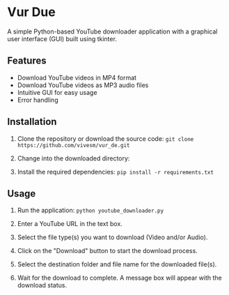 # Vur Due

A simple Python-based YouTube downloader application with a graphical user interface (GUI) built using tkinter.

## Features

- Download YouTube videos in MP4 format
- Download YouTube videos as MP3 audio files
- Intuitive GUI for easy usage
- Error handling

## Installation

1. Clone the repository or download the source code: `git clone https://github.com/vivesm/vur_de.git`

2. Change into the downloaded directory:

3. Install the required dependencies: `pip install -r requirements.txt`

## Usage

1. Run the application: `python youtube_downloader.py`

2. Enter a YouTube URL in the text box.

3. Select the file type(s) you want to download (Video and/or Audio).

4. Click on the "Download" button to start the download process.

5. Select the destination folder and file name for the downloaded file(s).

6. Wait for the download to complete. A message box will appear with the download status.
